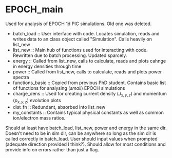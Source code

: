 # EPOCH_main
Used for analysis of EPOCH 1d PIC simulations. Old one was deleted.

* batch_load        :: User interface with code. Locates simulation, reads and writes data to an class object called "Simulation". Calls heavily on list_new
* list_new          :: Main hub of functions used for interacting with code. Rewritten due to batch processing. Updated sparcely. 
* energy            :: Called from list_new, calls to calculate, reads and plots cahnge in energy densities through time
* power             :: Called from list_new, calls to calculate, reads and plots power spectra
* functions_basic   :: Copied from previous PhD student. Contains basic list of functions for analysing (_small_) EPOCH simulations
* charge_dens       :: Used for creating current density ($J_{x,y,z}$) and momentum ($p_{x,y,z}$) evolution plots
* dist_fn           :: Redundant, absorbed into list_new
* my_constants      :: Contains typical physical constants as well as common ion/electron mass ratios.

Should at least have batch_load, list_new, power and energy in the same dir. Doesn't need to be in sim dir, can be anywhere so long as the sim dir is called correctly in batch_load. User should input values when prompted (adequate direction provided I think?). Should allow for most conditions and provide info on errors rather than just a flag.
